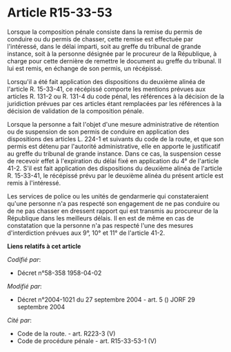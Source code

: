 # Article R15-33-53

Lorsque la composition pénale consiste dans la remise du permis de conduire ou du permis de chasser, cette remise est
effectuée par l'intéressé, dans le délai imparti, soit au greffe du tribunal de grande instance, soit à la personne désignée
par le procureur de la République, à charge pour cette dernière de remettre le document au greffe du tribunal. Il lui est
remis, en échange de son permis, un récépissé.

Lorsqu'il a été fait application des dispositions du deuxième alinéa de l'article R. 15-33-41, ce récépissé comporte les
mentions prévues aux articles R. 131-2 ou R. 131-4 du code pénal, les références à la décision de la juridiction prévues par
ces articles étant remplacées par les références à la décision de validation de la composition pénale.

Lorsque la personne a fait l'objet d'une mesure administrative de rétention ou de suspension de son permis de conduire en
application des dispositions des articles L. 224-1 et suivants du code de la route, et que son permis est détenu par
l'autorité administrative, elle en apporte le justificatif au greffe du tribunal de grande instance. Dans ce cas, la
suspension cesse de recevoir effet à l'expiration du délai fixé en application du 4° de l'article 41-2. S'il est fait
application des dispositions du deuxième alinéa de l'article R. 15-33-41, le récépissé prévu par le deuxième alinéa du
présent article est remis à l'intéressé.

Les services de police ou les unités de gendarmerie qui constateraient qu'une personne n'a pas respecté son engagement de ne
pas conduire ou de ne pas chasser en dressent rapport qui est transmis au procureur de la République dans les meilleurs
délais. Il en est de même en cas de constatation que la personne n'a pas respecté l'une des mesures d'interdiction prévues
aux 9°, 10° et 11° de l'article 41-2.

**Liens relatifs à cet article**

_Codifié par_:

  - Décret n°58-358 1958-04-02

_Modifié par_:

  - Décret n°2004-1021 du 27 septembre 2004 - art. 5 () JORF 29 septembre 2004

_Cité par_:

  - Code de la route. - art. R223-3 (V)
  - Code de procédure pénale - art. R15-33-53-1 (V)
